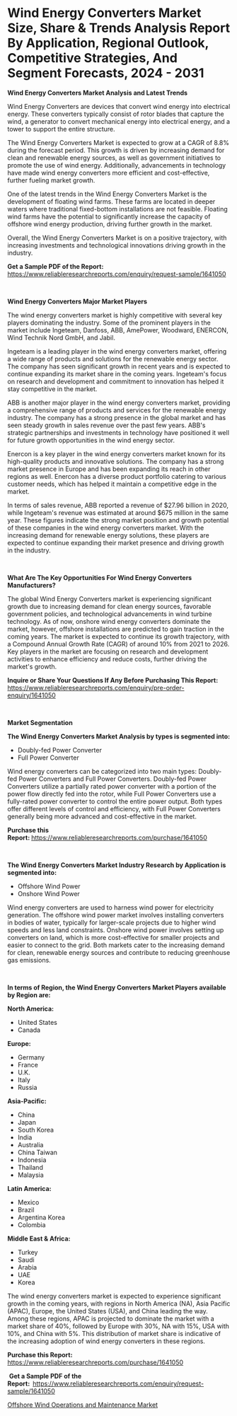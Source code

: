 <p><h1>Wind Energy Converters Market Size, Share & Trends Analysis Report By Application, Regional Outlook, Competitive Strategies, And Segment Forecasts, 2024 - 2031</h1></p><p><strong>Wind Energy Converters Market Analysis and Latest Trends</strong></p>
<p><p>Wind Energy Converters are devices that convert wind energy into electrical energy. These converters typically consist of rotor blades that capture the wind, a generator to convert mechanical energy into electrical energy, and a tower to support the entire structure. </p><p>The Wind Energy Converters Market is expected to grow at a CAGR of 8.8% during the forecast period. This growth is driven by increasing demand for clean and renewable energy sources, as well as government initiatives to promote the use of wind energy. Additionally, advancements in technology have made wind energy converters more efficient and cost-effective, further fueling market growth.</p><p>One of the latest trends in the Wind Energy Converters Market is the development of floating wind farms. These farms are located in deeper waters where traditional fixed-bottom installations are not feasible. Floating wind farms have the potential to significantly increase the capacity of offshore wind energy production, driving further growth in the market.</p><p>Overall, the Wind Energy Converters Market is on a positive trajectory, with increasing investments and technological innovations driving growth in the industry.</p></p>
<p><strong>Get a Sample PDF of the Report:&nbsp;</strong> <a href="https://www.reliableresearchreports.com/enquiry/request-sample/1641050">https://www.reliableresearchreports.com/enquiry/request-sample/1641050</a></p>
<p>&nbsp;</p>
<p><strong>Wind Energy Converters Major Market Players</strong></p>
<p><p>The wind energy converters market is highly competitive with several key players dominating the industry. Some of the prominent players in the market include Ingeteam, Danfoss, ABB, AmePower, Woodward, ENERCON, Wind Technik Nord GmbH, and Jabil.</p><p>Ingeteam is a leading player in the wind energy converters market, offering a wide range of products and solutions for the renewable energy sector. The company has seen significant growth in recent years and is expected to continue expanding its market share in the coming years. Ingeteam's focus on research and development and commitment to innovation has helped it stay competitive in the market.</p><p>ABB is another major player in the wind energy converters market, providing a comprehensive range of products and services for the renewable energy industry. The company has a strong presence in the global market and has seen steady growth in sales revenue over the past few years. ABB's strategic partnerships and investments in technology have positioned it well for future growth opportunities in the wind energy sector.</p><p>Enercon is a key player in the wind energy converters market known for its high-quality products and innovative solutions. The company has a strong market presence in Europe and has been expanding its reach in other regions as well. Enercon has a diverse product portfolio catering to various customer needs, which has helped it maintain a competitive edge in the market.</p><p>In terms of sales revenue, ABB reported a revenue of $27.96 billion in 2020, while Ingeteam's revenue was estimated at around $675 million in the same year. These figures indicate the strong market position and growth potential of these companies in the wind energy converters market. With the increasing demand for renewable energy solutions, these players are expected to continue expanding their market presence and driving growth in the industry.</p></p>
<p>&nbsp;</p>
<p><strong>What Are The Key Opportunities For Wind Energy Converters Manufacturers?</strong></p>
<p><p>The global Wind Energy Converters market is experiencing significant growth due to increasing demand for clean energy sources, favorable government policies, and technological advancements in wind turbine technology. As of now, onshore wind energy converters dominate the market, however, offshore installations are predicted to gain traction in the coming years. The market is expected to continue its growth trajectory, with a Compound Annual Growth Rate (CAGR) of around 10% from 2021 to 2026. Key players in the market are focusing on research and development activities to enhance efficiency and reduce costs, further driving the market's growth.</p></p>
<p><strong>Inquire or Share Your Questions If Any Before Purchasing This Report:</strong> <a href="https://www.reliableresearchreports.com/enquiry/pre-order-enquiry/1641050">https://www.reliableresearchreports.com/enquiry/pre-order-enquiry/1641050</a></p>
<p>&nbsp;</p>
<p><strong>Market Segmentation</strong></p>
<p><strong>The Wind Energy Converters Market Analysis by types is segmented into:</strong></p>
<p><ul><li>Doubly-fed Power Converter</li><li>Full Power Converter</li></ul></p>
<p><p>Wind energy converters can be categorized into two main types: Doubly-fed Power Converters and Full Power Converters. Doubly-fed Power Converters utilize a partially rated power converter with a portion of the power flow directly fed into the rotor, while Full Power Converters use a fully-rated power converter to control the entire power output. Both types offer different levels of control and efficiency, with Full Power Converters generally being more advanced and cost-effective in the market.</p></p>
<p><strong>Purchase this Report:&nbsp;</strong><a href="https://www.reliableresearchreports.com/purchase/1641050">https://www.reliableresearchreports.com/purchase/1641050</a></p>
<p>&nbsp;</p>
<p><strong>The Wind Energy Converters Market Industry Research by Application is segmented into:</strong></p>
<p><ul><li>Offshore Wind Power</li><li>Onshore Wind Power</li></ul></p>
<p><p>Wind energy converters are used to harness wind power for electricity generation. The offshore wind power market involves installing converters in bodies of water, typically for larger-scale projects due to higher wind speeds and less land constraints. Onshore wind power involves setting up converters on land, which is more cost-effective for smaller projects and easier to connect to the grid. Both markets cater to the increasing demand for clean, renewable energy sources and contribute to reducing greenhouse gas emissions.</p></p>
<p>&nbsp;</p>
<p><strong>In terms of Region, the Wind Energy Converters Market Players available by Region are:</strong></p>
<p>
    <p> <strong> North America: </strong>
        <ul>
            <li>United States</li>
            <li>Canada</li>
        </ul>
        </p> 
    <p> <strong> Europe: </strong>
        <ul>
            <li>Germany</li>
            <li>France</li>
            <li>U.K.</li>
            <li>Italy</li>
            <li>Russia</li>
        </ul>
        </p> 
    <p> <strong> Asia-Pacific: </strong>
        <ul>
            <li>China</li>
            <li>Japan</li>
            <li>South Korea</li>
            <li>India</li>
            <li>Australia</li>
            <li>China Taiwan</li>
            <li>Indonesia</li>
            <li>Thailand</li>
            <li>Malaysia</li>
        </ul>
        </p> 
    <p> <strong> Latin America: </strong>
        <ul>
            <li>Mexico</li>
            <li>Brazil</li>
            <li>Argentina Korea</li>
            <li>Colombia</li>
        </ul>
        </p> 
    <p> <strong> Middle East & Africa: </strong>
        <ul>
            <li>Turkey</li>
            <li>Saudi</li>
            <li>Arabia</li>
            <li>UAE</li>
            <li>Korea</li>
        </ul>
    </p>
    </p>
<p><p>The wind energy converters market is expected to experience significant growth in the coming years, with regions in North America (NA), Asia Pacific (APAC), Europe, the United States (USA), and China leading the way. Among these regions, APAC is projected to dominate the market with a market share of 40%, followed by Europe with 30%, NA with 15%, USA with 10%, and China with 5%. This distribution of market share is indicative of the increasing adoption of wind energy converters in these regions.</p></p>
<p><strong>Purchase this Report: </strong><a href="https://www.reliableresearchreports.com/purchase/1641050">https://www.reliableresearchreports.com/purchase/1641050</a></p>
<p>&nbsp;<strong>Get a Sample PDF of the Report:&nbsp;&nbsp;</strong><a href="https://www.reliableresearchreports.com/enquiry/request-sample/1641050">https://www.reliableresearchreports.com/enquiry/request-sample/1641050</a></p>
<p><strong></strong></p>
<p><p><a href="https://github.com/BryceTownsendr/Market-Research-Report-List-4/blob/main/offshore-wind-operations-and-maintenance-market.md">Offshore Wind Operations and Maintenance Market</a></p></p>